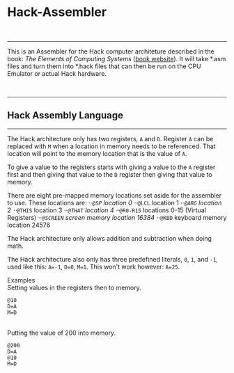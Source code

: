 # Hack-Assembler

<br />

---

This is an Assembler for the Hack computer architeture described in the book: *The Elements of Computing Systems* ([book website](http://www.nand2tetris.org)). It will take *.asm files and turn them into *.hack files that can then be run on the CPU Emulator or actual Hack hardware.

<br />

---

## Hack Assembly Language

---

The Hack architecture only has two registers, `A` and `D`. Register `A` can be replaced with `M` when a location in memory needs to be referenced. That location will point to the memory location that is the value of `A`.

To give a value to the registers starts with giving a value to the `A` register first and then giving that value to the `D` register then giving that value to memory.

There are eight pre-mapped memory locations set aside for the assembler to use. These locations are: 
⋅⋅*`@SP` location 0
⋅⋅*`@LCL` location 1
⋅⋅*`@ARG` location 2
⋅⋅*`@THIS` location 3
⋅⋅*`@THAT` location 4
⋅⋅*`@R0-R15` locations 0-15 (Virtual Registers)
⋅⋅*`@SCREEN` screen memory location 16384
⋅⋅*`@KBD` keyboard memory location 24576

The Hack architecture only allows addition and subtraction when doing math.

The Hack architecture also only has three predefined literals, `0`, `1`, and `-1`, used like this: `A=-1`, `D=0`, `M=1`. This won't work however: `A=25`.

Examples
<br />
Setting values in the registers then to memory.

```assembly
@10
D=A
M=D
```
<br/>
Putting the value of 200 into memory.

```assembly
@200
D=A
@10
M=D
```